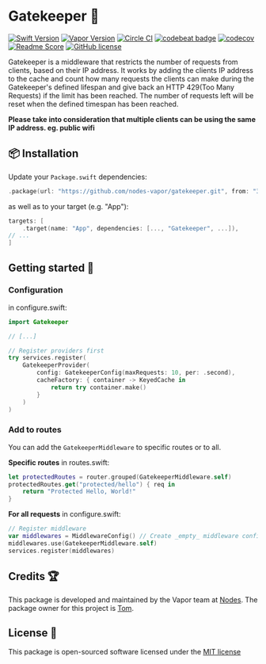 # Gatekeeper 👮
[![Swift Version](https://img.shields.io/badge/Swift-4.2-brightgreen.svg)](http://swift.org)
[![Vapor Version](https://img.shields.io/badge/Vapor-3-30B6FC.svg)](http://vapor.codes)
[![Circle CI](https://circleci.com/gh/nodes-vapor/gatekeeper/tree/master.svg?style=shield)](https://circleci.com/gh/nodes-vapor/gatekeeper)
[![codebeat badge](https://codebeat.co/badges/35c7b0bb-1662-44ae-b953-ab1d4aaf231f)](https://codebeat.co/projects/github-com-nodes-vapor-gatekeeper-master)
[![codecov](https://codecov.io/gh/nodes-vapor/gatekeeper/branch/master/graph/badge.svg)](https://codecov.io/gh/nodes-vapor/gatekeeper)
[![Readme Score](http://readme-score-api.herokuapp.com/score.svg?url=https://github.com/nodes-vapor/gatekeeper)](http://clayallsopp.github.io/readme-score?url=https://github.com/nodes-vapor/gatekeeper)
[![GitHub license](https://img.shields.io/badge/license-MIT-blue.svg)](https://raw.githubusercontent.com/nodes-vapor/gatekeeper/master/LICENSE)

Gatekeeper is a middleware that restricts the number of requests from clients, based on their IP address.
It works by adding the clients IP address to the cache and count how many requests the clients can make during the Gatekeeper's defined lifespan and give back an HTTP 429(Too Many Requests) if the limit has been reached. The number of requests left will be reset when the defined timespan has been reached.

**Please take into consideration that multiple clients can be using the same IP address. eg. public wifi**


## 📦 Installation

Update your `Package.swift` dependencies:

```swift
.package(url: "https://github.com/nodes-vapor/gatekeeper.git", from: "3.0.0"),
```

as well as to your target (e.g. "App"):

```swift
targets: [
    .target(name: "App", dependencies: [..., "Gatekeeper", ...]),
// ...
]
```

## Getting started 🚀

### Configuration

in configure.swift:
```swift
import Gatekeeper

// [...]

// Register providers first
try services.register(
    GatekeeperProvider(
        config: GatekeeperConfig(maxRequests: 10, per: .second),
        cacheFactory: { container -> KeyedCache in
            return try container.make()
        }
    )
)
```

### Add to routes

You can add the `GatekeeperMiddleware` to specific routes or to all.

**Specific routes**
in routes.swift:
```swift
let protectedRoutes = router.grouped(GatekeeperMiddleware.self)
protectedRoutes.get("protected/hello") { req in
    return "Protected Hello, World!"
}
```

**For all requests**
in configure.swift:
```swift
// Register middleware
var middlewares = MiddlewareConfig() // Create _empty_ middleware config
middlewares.use(GatekeeperMiddleware.self)
services.register(middlewares)
```

## Credits 🏆

This package is developed and maintained by the Vapor team at [Nodes](https://www.nodesagency.com).
The package owner for this project is [Tom](https://github.com/tomserowka).

## License 📄

This package is open-sourced software licensed under the [MIT license](http://opensource.org/licenses/MIT)
